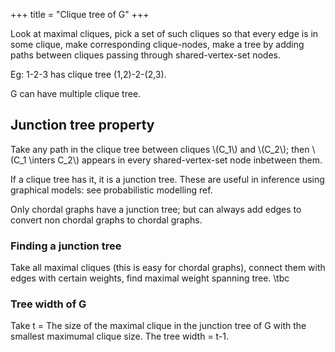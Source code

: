 +++
title = "Clique tree of G"
+++

Look at maximal cliques, pick a set of such cliques so that every edge is in some clique, make corresponding clique-nodes, make a tree by adding paths between cliques passing through shared-vertex-set nodes.

Eg: 1-2-3 has clique tree (1,2)-2-(2,3).

G can have multiple clique tree.

## Junction tree property
Take any path in the clique tree between cliques \\(C_1\\) and \\(C_2\\); then \\(C_1 \inters C_2\\) appears in every shared-vertex-set node inbetween them.

If a clique tree has it, it is a junction tree. These are useful in inference using graphical models: see probabilistic modelling ref.

Only chordal graphs have a junction tree; but can always add edges to convert non chordal graphs to chordal graphs.

### Finding a junction tree
Take all maximal cliques (this is easy for chordal graphs), connect them with edges with certain weights, find maximal weight spanning tree. \tbc

### Tree width of G
Take t = The size of the maximal clique in the junction tree of G with the smallest maximumal clique size. The tree width  = t-1.

